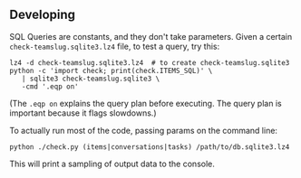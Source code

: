 Developing
----------

SQL Queries are constants, and they don't take parameters. Given a certain
`check-teamslug.sqlite3.lz4` file, to test a query, try this:

```
lz4 -d check-teamslug.sqlite3.lz4  # to create check-teamslug.sqlite3
python -c 'import check; print(check.ITEMS_SQL)' \
   | sqlite3 check-teamslug.sqlite3 \
   -cmd '.eqp on'
```

(The `.eqp on` explains the query plan before executing. The query plan
is important because it flags slowdowns.)

To actually run most of the code, passing params on the command line:

```
python ./check.py (items|conversations|tasks) /path/to/db.sqlite3.lz4
```

This will print a sampling of output data to the console.
